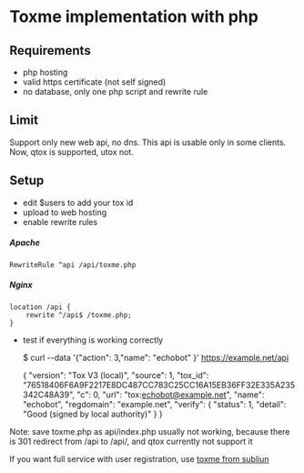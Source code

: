 # Toxme implementation with php


## Requirements
* php hosting
* valid https certificate (not self signed)
* no database, only one php script and rewrite rule

## Limit
Support only new web api, no dns. This api is usable only in some clients. Now, qtox is supported, utox not.

## Setup
* edit $users to add your tox id
* upload to web hosting
* enable rewrite rules

##### Apache
	RewriteRule ^api /api/toxme.php

##### Nginx
	location /api {
		rewrite ^/api$ /toxme.php;
	}

* test if everything is working correctly

	$ curl --data '{"action": 3,"name": "echobot" }' https://example.net/api

	{
	     "version": "Tox V3 (local)",
	     "source": 1,
	     "tox_id": "76518406F6A9F2217E8DC487CC783C25CC16A15EB36FF32E335A235342C48A39",
	     "c": 0,
	     "url": "tox:echobot@example.net",
	     "name": "echobot",
	     "regdomain": "example.net",
	     "verify": {
	         "status": 1,
	         "detail": "Good (signed by local authority)"
	     }
	}

Note: save toxme.php as api/index.php usually not working, because there is 301 redirect from /api to /api/, and qtox currently not support it

If you want full service with user registration, use [toxme from subliun](https://github.com/subliun/toxme)